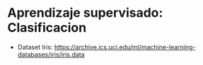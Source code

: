 # Aprendizaje supervisado: Clasificacion

* Dataset Iris: https://archive.ics.uci.edu/ml/machine-learning-databases/iris/iris.data